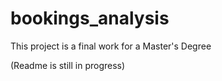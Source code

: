 # bookings_analysis
This project is a final work for a Master's Degree

(Readme is still in progress)
